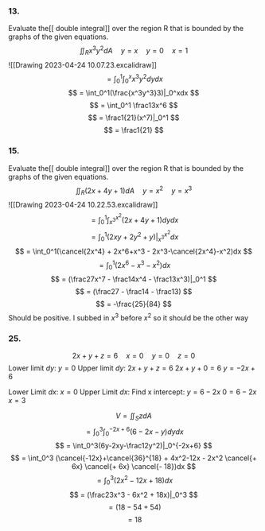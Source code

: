 ### 13.
Evaluate the[[ double integral]] over the region R that is bounded by the graphs of the given equations.
$$ \iint_R x^3y^2dA\quad y=x\quad y=0\quad x=1 $$
![[Drawing 2023-04-24 10.07.23.excalidraw]]
$$ = \int_0^1\int_0^x x^3y^2dydx $$
$$ = \int_0^1(\frac{x^3y^3}3)|_0^xdx $$
$$ = \int_0^1 \frac13x^6 $$
$$ = \frac1{21}(x^7)|_0^1 $$
$$ = \frac1{21} $$
### 15.
Evaluate the[[ double integral]] over the region R that is bounded by the graphs of the given equations.
$$ \iint_R(2x+4y+1)dA\quad y = x^2 \quad y=x^3 $$
![[Drawing 2023-04-24 10.22.53.excalidraw]]
$$ = \int_0^1\int_{x^3}^{x^2} (2x + 4y + 1)dydx $$
$$ = \int_0^1(2xy+2y^2+y)|_{x^3}^{x^2}dx $$
$$ = \int_0^1(\cancel{2x^4} + 2x^6+x^3 - 2x^3-\cancel{2x^4}-x^2)dx $$
$$ = \int_0^1(2x^6 - x^3 - x^2)dx $$
$$ = (\frac27x^7 - \frac14x^4 - \frac13x^3)|_0^1 $$
$$ = (\frac27 - \frac14 - \frac13) $$
$$ = -\frac{25}{84} $$
Should be positive. I subbed in $x^3$ before $x^2$ so it should be the other way

### 25.
$$ 2x + y + z = 6 \quad x=0 \quad y=0\quad z=0 $$
Lower limit $dy$: $y=0$
Upper limit $dy$: 
$2x + y + z = 6$
$2x + y + 0 = 6$
$y = -2x + 6$

Lower Limit $dx$: $x=0$
Upper Limit $dx$:
Find x intercept:
$y = 6-2x$
$0 = 6-2x$
$x = 3$

$$ V = \iint_S zdA $$
$$ = \int_0^3\int_0^{-2x+6}(6-2x-y)dydx $$
$$ = \int_0^3(6y-2xy-\frac12y^2)|_0^{-2x+6} $$
$$ = \int_0^3 (\cancel{-12x}+\cancel{36}^{18} + 4x^2-12x - 2x^2 \cancel{+ 6x} \cancel{+ 6x} \cancel{- 18})dx $$
$$ = \int_0^3(2x^2 - 12x + 18)dx $$
$$ = (\frac23x^3 - 6x^2 + 18x)|_0^3 $$
$$ = (18 - 54 + 54) $$
$$ = 18 $$
